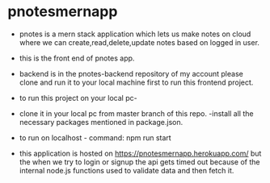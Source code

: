 # pnotesmernapp
- pnotes is a mern stack application which lets us make notes on cloud where we can create,read,delete,update notes based on logged in user.
- this is the front end of pnotes app.
- backend is in the pnotes-backend repository of my account please clone and run it to your local machine first to run this frontend project.
- to run this project on your local pc- 
- clone it in your local pc from master branch of this repo.
-install all the necessary packages mentioned in package.json.
- to run on localhost - command: npm run start

- this application is hosted on https://pnotesmernapp.herokuapp.com/ but the when we try to login or signup the api gets timed out because of the internal node.js functions used to validate data and then fetch it.
